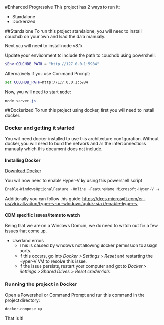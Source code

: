 #Enhanced Progressive
This project has 2 ways to run it:
* Standalone
* Dockerized

##Standalone
To run this project standalone, you will need to install couchdb on your own and load the data manually.

Next you will need to install node v8.1x

Update your environment to include the path to couchdb using powershell:
```powershell
$Env:COUCHDB_PATH = "http://127.0.0.1:5984"
```

Alternatively if you use Command Prompt:
```cmd
set COUCHDB_PATH=http://127.0.0.1:5984 
```

Now, you will need to start node:
```powershell
node server.js
```

##Dockerized
To run this project using docker, first you will need to install docker.

### Docker and getting it started
You will need docker installed to use this architecture configuration. Without docker, you will need to build the network and all the interconnections manually which this document does not include.
#### Installing Docker
[Download Docker](https://docs.docker.com/docker-for-windows/install/)

You will now need to enable Hyper-V by using this powershell script
```powershell
Enable-WindowsOptionalFeature -Online -FeatureName Microsoft-Hyper-V -All
```
Additionally you can follow this guide: https://docs.microsoft.com/en-us/virtualization/hyper-v-on-windows/quick-start/enable-hyper-v

#### CDM specific issues/items to watch
Being that we are on a Windows Domain, we do need to watch out for a few issues that come up.

- Userland errors
    - This is caused by windows not allowing docker permission to assign ports. 
    - If this occurs, go into *Docker > Settings > Reset* and restarting the Hyper-V VM to resolve this issue. 
    - If the issue persists, restart your computer and got to *Docker > Settings > Shared Drives > Reset credentials* 

### Running the project in Docker
Open a Powershell or Command Prompt and run this command in the project directory:
```powershell
docker-compose up
```

That is it!